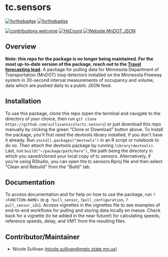 # tc.sensors
[![forthebadge](https://forthebadge.com/images/badges/built-with-love.svg)](https://forthebadge.com) [![forthebadge](https://forthebadge.com/images/badges/60-percent-of-the-time-works-every-time.svg)](https://forthebadge.com)

[![contributions welcome](https://img.shields.io/badge/contributions-welcome-brightgreen.svg?style=flat)](https://github.com/dwyl/esta/issues) [![HitCount](http://hits.dwyl.io/sullivannicole/tcsensors.svg)](http://hits.dwyl.io/sullivannicole/tcsensors) [![Website MnDOT JSON](https://img.shields.io/website-up-down-green-red/http/shields.io.svg)](http://data.dot.state.mn.us:8080/trafdat/metro/2018/20181021/5474.c30.json)

<!-- badges: start --> 
<!---- use_badge(Maturing)
<!-- badges: end -->

## Overview
**Note: this repo for the package is no longer being maintained. For the most up-to-date version of the package, reach out to the [Travel forecasting lead](https://metrocouncil.org/Transportation/Contact.aspx).**
A package for pulling data for Minnesota Department of Transportation (MnDOT) loop detectors installed on the Minnesota Freeway system in 30-second interval measurements of occupancy and volume, data which are pushed daily to a public JSON feed.

## Installation

To use this package, clone this repo (open the terminal and navigate to the directory of your choice, then run `git clone https://github.com/sullivannicole/tc.sensors`) or just download this repo manually by clicking the green "Clone or Download" button above.  To install the package, you'll first need the devtools library installed, if you don't have it already.  Run `install.packages("devtools")` in an R script or notebook to do so.  Then attach the devtools package by running `library(devtools)`.  Last, run `build("~/package/path/here")`, the path being the directory in which you saved/cloned your local copy of tc.sensors.  Alternatively, if you're using RStudio, you can open the tc.sensors.Rproj file and then select "Clean and Rebuild" from the "Build" tab.

## Documentation

To access documentation and for help on how to use the package, run `?<FUNCTION-NAME>` (e.g. `?pull_sensor`, `?pull_configuration`, `?pull_sensor_ids`).  Access vignettes in the vignettes file to see examples of end-to-end workflows for pulling and storing data locally en masse.  Check back for a vignette (to be added in the near future!) for calculating speeds, reference speeds, delay, and VMT from the resulting files.

## Contributor/Maintainer
* Nicole Sullivan (nicole.sullivan@metc.state.mn.us)
